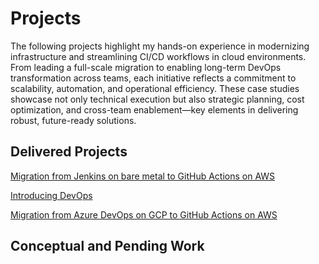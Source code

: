 # Projects

The following projects highlight my hands-on experience in modernizing infrastructure and streamlining CI/CD workflows in cloud environments. From leading a full-scale migration to enabling long-term DevOps transformation across teams, each initiative reflects a commitment to scalability, automation, and operational efficiency. These case studies showcase not only technical execution but also strategic planning, cost optimization, and cross-team enablement—key elements in delivering robust, future-ready solutions.

## Delivered Projects

[Migration from Jenkins on bare metal to GitHub Actions on AWS](/project_1_ci_cd_migration_1.md)

[Introducing DevOps](/project_2_devops_modernization.md)

[Migration from Azure DevOps on GCP to GitHub Actions on AWS](/project_3_ci_cd_migration_2.md)

## Conceptual and Pending Work
